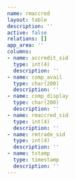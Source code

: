 ```yaml
---
name: rmaccred
layout: table
description: ''
active: false
relations: []
app_area: ''
columns:
- name: accredit_sid
  type: int(4)
  description: ''
- name: comp_avail
  type: char(200)
  description: ''
- name: comp_display
  type: char(200)
  description: ''
- name: rmaccred_sid
  type: int(4)
  description: ''
- name: rmtrade_sid
  type: int(4)
  description: ''
- name: tstamp
  type: timestamp
  description: ''
---
```


